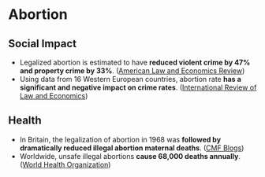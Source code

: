 # Abortion

## Social Impact

* Legalized abortion is estimated to have **reduced violent crime by 47% and property crime by 33%**. \([American Law and Economics Review](https://www-cdn.law.stanford.edu/wp-content/uploads/2020/09/The_Impact_of_Legalized_Abortion_on_Crime.pdf)\)
* Using data from 16 Western European countries, abortion rate **has a significant and negative impact on crime rates**. \([International Review of Law and Economics](https://0x0.la/u/zpPvBtd.pdf)\)

## Health

* In Britain, the legalization of abortion in 1968 was **followed by dramatically reduced illegal abortion maternal deaths**. \([CMF Blogs](http://4.bp.blogspot.com/-UrfrLCC18N4/T94M-98cz2I/AAAAAAAAByY/mcog8cdOMOU/s1600/abortionstats.png)\)
* Worldwide, unsafe illegal abortions **cause 68,000 deaths annually**. \([World Health Organization](http://whqlibdoc.who.int/publications/2004/9241591803.pdf)\)



